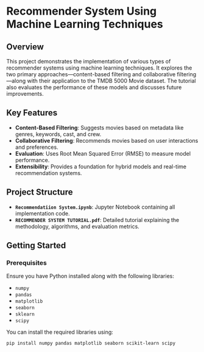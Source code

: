# Recommender System Using Machine Learning Techniques

## **Overview**
This project demonstrates the implementation of various types of recommender systems using machine learning techniques. It explores the two primary approaches—content-based filtering and collaborative filtering—along with their application to the TMDB 5000 Movie dataset. The tutorial also evaluates the performance of these models and discusses future improvements.

## **Key Features**
- **Content-Based Filtering**: Suggests movies based on metadata like genres, keywords, cast, and crew.
- **Collaborative Filtering**: Recommends movies based on user interactions and preferences.
- **Evaluation**: Uses Root Mean Squared Error (RMSE) to measure model performance.
- **Extensibility**: Provides a foundation for hybrid models and real-time recommendation systems.

## **Project Structure**
- **`Recommendatiion System.ipynb`**: Jupyter Notebook containing all implementation code.
- **`RECOMMENDER SYSTEM TUTORIAL.pdf`**: Detailed tutorial explaining the methodology, algorithms, and evaluation metrics.

## **Getting Started**
### **Prerequisites**
Ensure you have Python installed along with the following libraries:
- `numpy`
- `pandas`
- `matplotlib`
- `seaborn`
- `sklearn`
- `scipy`

You can install the required libraries using:
```bash
pip install numpy pandas matplotlib seaborn scikit-learn scipy


